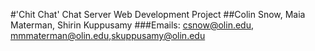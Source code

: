 #'Chit Chat' Chat Server Web Development Project
##Colin Snow, Maia Materman, Shirin Kuppusamy
###Emails: csnow@olin.edu, mmmaterman@olin.edu,skuppusamy@olin.edu

